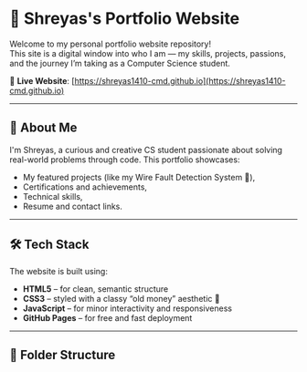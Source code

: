 # 💼 Shreyas's Portfolio Website

Welcome to my personal portfolio website repository!  
This site is a digital window into who I am — my skills, projects, passions, and the journey I’m taking as a Computer Science student.

🔗 **Live Website**: [https://shreyas1410-cmd.github.io](https://shreyas1410-cmd.github.io)

---

## 🧠 About Me

I'm Shreyas, a curious and creative CS student passionate about solving real-world problems through code. This portfolio showcases:
- My featured projects (like my Wire Fault Detection System 🔧),
- Certifications and achievements,
- Technical skills,
- Resume and contact links.

---

## 🛠️ Tech Stack

The website is built using:
- **HTML5** – for clean, semantic structure  
- **CSS3** – styled with a classy “old money” aesthetic 💅  
- **JavaScript** – for minor interactivity and responsiveness  
- **GitHub Pages** – for free and fast deployment  

---

## 📁 Folder Structure

